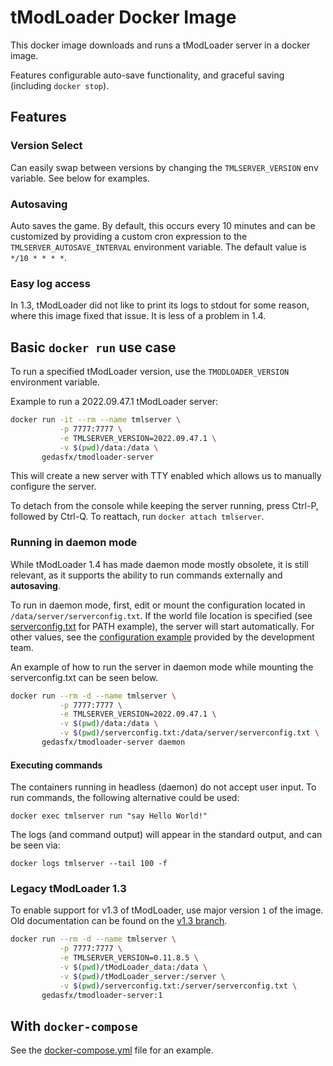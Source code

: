 # tModLoader Docker Image

This docker image downloads and runs a tModLoader server in a docker image.

Features configurable auto-save functionality, and graceful saving (including `docker stop`).

## Features

### Version Select

Can easily swap between versions by changing the `TMLSERVER_VERSION` env variable. See below for examples.

### Autosaving

Auto saves the game. By default, this occurs every 10 minutes and can be customized by providing a custom cron expression to the `TMLSERVER_AUTOSAVE_INTERVAL` environment variable. The default value is `*/10 * * * *`.

### Easy log access

In 1.3, tModLoader did not like to print its logs to stdout for some reason, where this image fixed that issue. It is less of a problem in 1.4.

## Basic `docker run` use case

To run a specified tModLoader version, use the `TMODLOADER_VERSION` environment variable.

Example to run a 2022.09.47.1 tModLoader server:

```bash
docker run -it --rm --name tmlserver \
           -p 7777:7777 \
           -e TMLSERVER_VERSION=2022.09.47.1 \
           -v $(pwd)/data:/data \
       gedasfx/tmodloader-server
```

This will create a new server with TTY enabled which allows us to manually configure the server. 

To detach from the console while keeping the server running, press Ctrl-P, followed by Ctrl-Q. To reattach, run `docker attach tmlserver`.

### Running in daemon mode

While tModLoader 1.4 has made daemon mode mostly obsolete, it is still relevant, as it supports the ability to run commands externally and **autosaving**.

To run in daemon mode, first, edit or mount the configuration located in `/data/server/serverconfig.txt`. If the world file location is specified (see [serverconfig.txt](./serverconfig.txt) for PATH example), the server will start automatically. For other values, see the [configuration example](https://github.com/tModLoader/tModLoader/blob/1.4/patches/tModLoader/Terraria/release_extras/serverconfig.txt) provided by the development team.

An example of how to run the server in daemon mode while mounting the serverconfig.txt can be seen below.

```bash
docker run --rm -d --name tmlserver \
           -p 7777:7777 \
           -e TMLSERVER_VERSION=2022.09.47.1 \
           -v $(pwd)/data:/data \
           -v $(pwd)/serverconfig.txt:/data/server/serverconfig.txt \
       gedasfx/tmodloader-server daemon
```

#### Executing commands

The containers running in headless (daemon) do not accept user input. To run commands, the following alternative could be used:
```
docker exec tmlserver run "say Hello World!"
```
The logs (and command output) will appear in the standard output, and can be seen via:

```
docker logs tmlserver --tail 100 -f
```

### Legacy tModLoader 1.3

To enable support for v1.3 of tModLoader, use major version `1` of the image. Old documentation can be found on the [v1.3 branch]().

```bash
docker run --rm -d --name tmlserver \
           -p 7777:7777 \
           -e TMLSERVER_VERSION=0.11.8.5 \
           -v $(pwd)/tModLoader_data:/data \
           -v $(pwd)/tModLoader_server:/server \
           -v $(pwd)/serverconfig.txt:/server/serverconfig.txt \
       gedasfx/tmodloader-server:1
```

## With `docker-compose`

See the [docker-compose.yml](./docker-compose.yml) file for an example.
